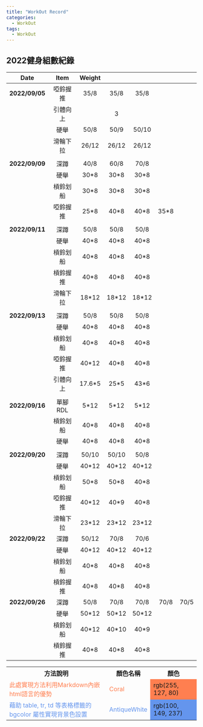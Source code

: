 ```yaml
---
title: "WorkOut Record"
categories:
  - WorkOut
tags:
  - WorkOut
---
```

## 2022健身組數紀錄

| **Date**       | **Item** | **Weight** |       |       |      |    |
|:--------------:|:------:  |:--------:  |:-----:|:-----:|:----:|:--:|
| **2022/09/05** | 啞鈴握推   | 35/8     | 35/8  | 35/8  |      |
|                | 引體向上   |          | 3     |       |      |
|                | 硬舉     | 50/8     | 50/9  | 50/10 |      |
|                | 滑輪下拉 | 26/12    | 26/12 | 26/12 |      |
|                |          |          |       |       |      |
| **2022/09/09** | 深蹲     | 40/8     | 60/8  | 70/8  |      |
|                | 硬舉     | 30*8     | 30*8  | 30*8  |      |
|                | 槓鈴划船 | 30*8     | 30*8  | 30*8  |      |
|                | 啞鈴握推 | 25*8     | 40*8  | 40*8  | 35*8 |
|                |          |         |       |       |      |
| **2022/09/11** | 深蹲     | 50/8    | 50/8    | 50/8    |
|                | 硬舉     | 40*8    | 40*8    | 40*8    |
|                | 槓鈴划船 | 40*8    | 40*8    | 40*8    |
|                | 槓鈴握推 | 40*8    | 40*8    | 40*8    |
|                | 滑輪下拉 | 18*12   | 18*12   | 18*12   |
|                |          |         |       |       |      |
| **2022/09/13** | 深蹲    | 50/8   | 50/8  | 50/8  |
|            | 硬舉    | 40*8   | 40*8  | 40*8  |
|            | 槓鈴划船  | 40*8   | 40*8  | 40*8  |
|            | 啞鈴握推  | 40*12  | 40*8  | 40*8  |
|            | 引體向上  | 17.6*5 | 25*5  | 43*6  |
|            |       |        |       |       |
| **2022/09/16** | 單腳RDL | 5*12   | 5*12  | 5*12  |
|            | 槓鈴划船  | 40*8   | 40*8  | 40*8  |
|            | 硬舉    | 40*8   | 40*8  | 40*8  |
|            |       |        |       |       |
| **2022/09/20** | 深蹲    | 50/10  | 50/10 | 50/8  |
|            | 硬舉    | 40*12  | 40*12 | 40*12 |
|            | 槓鈴划船  | 50*8   | 50*8  | 40*8  |
|            | 啞鈴握推  | 40*12  | 40*9  | 40*8  |
|            | 滑輪下拉  | 23*12  | 23*12 | 23*12 |
| **2022/09/22** | 深蹲   | 50/12 | 70/8  | 70/6   |   |   |
|            | 硬舉   | 40*12 | 40*12 | 40*12  |   |   |
|            | 槓鈴划船 | 40*8  | 40*8  | 40*8   |   |   |
|            | 槓鈴握推 | 40*8  | 40*8  | 40*8   |   |   |
| **2022/09/26** | 深蹲   | 50/8  | 70/8  | 70/8  | 70/8 | 70/5  |
|            | 硬舉   | 50*12 | 50*12 | 50*12 |      |       |
|            | 槓鈴划船 | 40*12 | 40*10 | 40*9  |      |       |
|            | 槓鈴握推 | 40*8  | 40*8  | 40*8  |      |       |





<table><tbody>
    <tr>
        <th>方法說明</th><th>顏色名稱</th><th>顏色</th>
    </tr>
    <tr>
        <td><font color="Coral">此處實現方法利用Markdown內嵌html語言的優勢</font>
        </td>
        <td><font color="Coral">Coral</font>
        </td>
        <td bgcolor="Coral">rgb(255, 127, 80)
        </td>
    </tr>
    <tr>
        <td><font color="CornflowerBlue">藉助 table, tr, td 等表格標籤的 bgcolor 屬性實現背景色設置</font>
        </td>
        <td><font color="CornflowerBlue">AntiqueWhite</font>
        </td>
        <td bgcolor="CornflowerBlue">rgb(100, 149, 237)
        </td>
    </tr>



